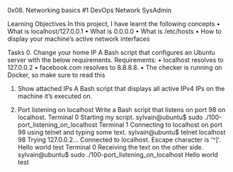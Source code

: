 0x08. Networking basics #1
DevOps                                                      Network                                     SysAdmin

Learning Objectives
In this project, I have learnt the following concepts
•	What is localhost/127.0.0.1
•	What is 0.0.0.0
•	What is /etc/hosts
•	How to display your machine’s active network interfaces

Tasks
0. Change your home IP
A Bash script that configures an Ubuntu server with the below requirements.
Requirements:
•	localhost resolves to 127.0.0.2
•	facebook.com resolves to 8.8.8.8.
•	The checker is running on Docker, so make sure to read this

1. Show attached IPs
A Bash script that displays all active IPv4 IPs on the machine it’s executed on.

2. Port listening on localhost
Write a Bash script that listens on port 98 on localhost.
Terminal 0
Starting my script.
sylvain@ubuntu$ sudo ./100-port_listening_on_localhost
Terminal 1
Connecting to localhost on port 98 using telnet and typing some text.
sylvain@ubuntu$ telnet localhost 98
Trying 127.0.0.2...
Connected to localhost.
Escape character is '^]'.
Hello world
test
Terminal 0
Receiving the text on the other side.
sylvain@ubuntu$ sudo ./100-port_listening_on_localhost
Hello world
test


